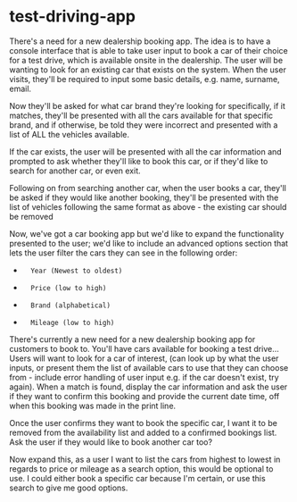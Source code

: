 # test-driving-app

There's a need for a new dealership booking app. The idea is to have a console interface that is able to take user input to book a car of their choice for a test drive, which is available onsite in the dealership. The user will be wanting to look for an existing car that exists on the system. When the user visits, they'll be required to input some basic details, e.g. name, surname, email.

 Now they'll be asked for what car brand they're looking for specifically, if it matches, they'll be presented with all the cars available for that specific brand, and if otherwise, be told they were incorrect and presented with a list of ALL the vehicles available.

 If the car exists, the user will be presented with all the car information and prompted to ask whether they'll like to book this car, or if they'd like to search for another car, or even exit.

 Following on from searching another car, when the user books a car, they'll be asked if they would like another booking, they'll be presented with the list of vehicles following the same format as above - the existing car should be removed

Now, we've got a car booking app but we'd like to expand the functionality presented to the user; we'd like to include an advanced options section that lets the user filter the cars they can see in the following order:
* 		Year (Newest to oldest)
* 		Price (low to high)
* 		Brand (alphabetical)
* 		Mileage (low to high)
 

There's currently a new need for a new dealership booking app for customers to book to. You'll have cars available for booking a test drive…
Users will want to look for a car of interest, (can look up by what the user inputs, or present them the list of available cars to use that they can choose from - include error handling of user input e.g. if the car doesn't exist, try again). When a match is found, display the car information and ask the user if they want to confirm this booking and provide the current date time, off when this booking was made in the print line.

Once the user confirms they want to book the specific car, I want it to be removed from the availability list and added to a confirmed bookings list. Ask the user if they would like to book another car too?

Now expand this, as a user I want to list the cars from highest to lowest in regards to price or mileage as a search option, this would be optional to use. I could either book a specific car because I'm certain, or use this search to give me good options.
